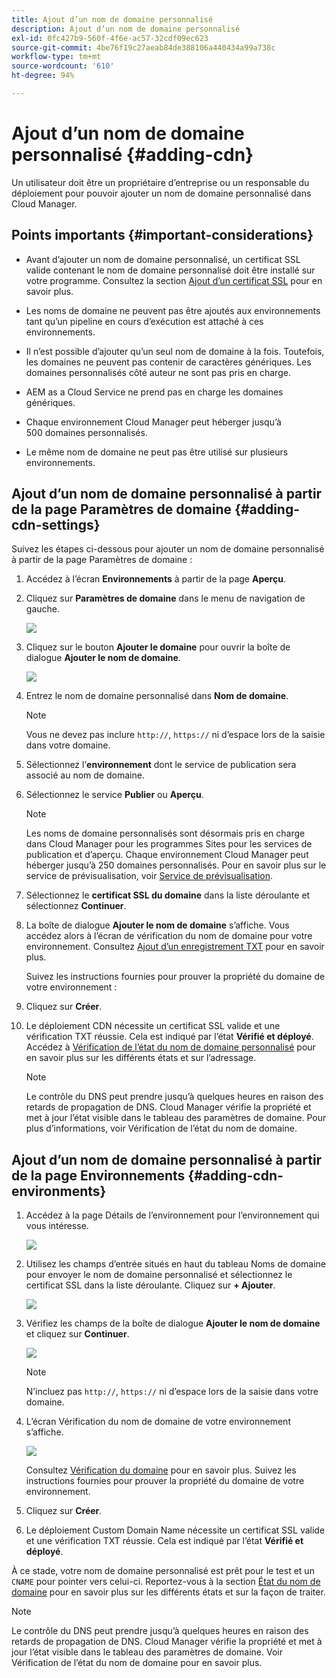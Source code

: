 ```yaml
---
title: Ajout d’un nom de domaine personnalisé
description: Ajout d’un nom de domaine personnalisé
exl-id: 0fc427b9-560f-4f6e-ac57-32cdf09ec623
source-git-commit: 4be76f19c27aeab84de388106a440434a99a738c
workflow-type: tm+mt
source-wordcount: '610'
ht-degree: 94%

---
```


# Ajout d’un nom de domaine personnalisé {#adding-cdn}

Un utilisateur doit être un propriétaire d’entreprise ou un responsable du déploiement pour pouvoir ajouter un nom de domaine personnalisé dans Cloud Manager.

## Points importants {#important-considerations}

* Avant d’ajouter un nom de domaine personnalisé, un certificat SSL valide contenant le nom de domaine personnalisé doit être installé sur votre programme. Consultez la section [Ajout d’un certificat SSL](/help/implementing/cloud-manager/managing-ssl-certifications/add-ssl-certificate.md) pour en savoir plus.

* Les noms de domaine ne peuvent pas être ajoutés aux environnements tant qu’un pipeline en cours d’exécution est attaché à ces environnements.

* Il n’est possible d’ajouter qu’un seul nom de domaine à la fois. Toutefois, les domaines ne peuvent pas contenir de caractères génériques. Les domaines personnalisés côté auteur ne sont pas pris en charge.

* AEM as a Cloud Service ne prend pas en charge les domaines génériques.

* Chaque environnement Cloud Manager peut héberger jusqu’à 500 domaines personnalisés.

* Le même nom de domaine ne peut pas être utilisé sur plusieurs environnements.

## Ajout d’un nom de domaine personnalisé à partir de la page Paramètres de domaine {#adding-cdn-settings}

Suivez les étapes ci-dessous pour ajouter un nom de domaine personnalisé à partir de la page Paramètres de domaine :

1. Accédez à l’écran **Environnements** à partir de la page **Aperçu**.

1. Cliquez sur **Paramètres de domaine** dans le menu de navigation de gauche.

   ![](/help/implementing/cloud-manager/assets/cdn/cdn-create.png)

1. Cliquez sur le bouton **Ajouter le domaine** pour ouvrir la boîte de dialogue **Ajouter le nom de domaine**.

   ![](/help/implementing/cloud-manager/assets/cdn/add-cdn1.png)

1. Entrez le nom de domaine personnalisé dans **Nom de domaine**.

   >[!NOTE]
   >Vous ne devez pas inclure `http://`, `https://` ni d’espace lors de la saisie dans votre domaine.

1. Sélectionnez l’**environnement** dont le service de publication sera associé au nom de domaine.

1. Sélectionnez le service **Publier** ou **Aperçu**.

   >[!NOTE]
   >Les noms de domaine personnalisés sont désormais pris en charge dans Cloud Manager pour les programmes Sites pour les services de publication et d’aperçu. Chaque environnement Cloud Manager peut héberger jusqu’à 250 domaines personnalisés. Pour en savoir plus sur le service de prévisualisation, voir [Service de prévisualisation](/help/implementing/cloud-manager/manage-environments.md#preview-service).

1. Sélectionnez le **certificat SSL du domaine** dans la liste déroulante et sélectionnez **Continuer**.

1. La boîte de dialogue **Ajouter le nom de domaine** s’affiche. Vous accédez alors à l’écran de vérification du nom de domaine pour votre environnement. Consultez [Ajout d’un enregistrement TXT](/help/implementing/cloud-manager/custom-domain-names/add-text-record.md) pour en savoir plus.

   Suivez les instructions fournies pour prouver la propriété du domaine de votre environnement :

1. Cliquez sur **Créer**.
1. Le déploiement CDN nécessite un certificat SSL valide et une vérification TXT réussie. Cela est indiqué par l’état **Vérifié et déployé**.
Accédez à [Vérification de l’état du nom de domaine personnalisé](/help/implementing/cloud-manager/custom-domain-names/check-domain-name-status.md) pour en savoir plus sur les différents états et sur l’adressage.

   >[!NOTE]
   >Le contrôle du DNS peut prendre jusqu’à quelques heures en raison des retards de propagation de DNS. Cloud Manager vérifie la propriété et met à jour l’état visible dans le tableau des paramètres de domaine. Pour plus d’informations, voir Vérification de l’état du nom de domaine.

## Ajout d’un nom de domaine personnalisé à partir de la page Environnements {#adding-cdn-environments}

1. Accédez à la page Détails de l’environnement pour l’environnement qui vous intéresse.

   ![](/help/implementing/cloud-manager/assets/cdn/cdn-create4.png)

1. Utilisez les champs d’entrée situés en haut du tableau Noms de domaine pour envoyer le nom de domaine personnalisé et sélectionnez le certificat SSL dans la liste déroulante. Cliquez sur **+ Ajouter**.

   ![](/help/implementing/cloud-manager/assets/cdn/cdn-create3.png)

1. Vérifiez les champs de la boîte de dialogue **Ajouter le nom de domaine** et cliquez sur **Continuer**.

   ![](/help/implementing/cloud-manager/assets/cdn/cdn-create5.png)

   >[!NOTE]
   >N’incluez pas `http://`, `https://` ni d’espace lors de la saisie dans votre domaine.

1. L’écran Vérification du nom de domaine de votre environnement s’affiche.

   ![](/help/implementing/cloud-manager/assets/cdn/cdn-create6.png)

   Consultez [Vérification du domaine](/help/implementing/cloud-manager/custom-domain-names/add-text-record.md) pour en savoir plus. Suivez les instructions fournies pour prouver la propriété du domaine de votre environnement.

1. Cliquez sur **Créer**.

1. Le déploiement Custom Domain Name nécessite un certificat SSL valide et une vérification TXT réussie. Cela est indiqué par l’état **Vérifié et déployé**.

À ce stade, votre nom de domaine personnalisé est prêt pour le test et un `CNAME` pour pointer vers celui-ci. Reportez-vous à la section [État du nom de domaine](/help/implementing/cloud-manager/custom-domain-names/check-domain-name-status.md) pour en savoir plus sur les différents états et sur la façon de traiter.

>[!NOTE]
>Le contrôle du DNS peut prendre jusqu’à quelques heures en raison des retards de propagation de DNS. Cloud Manager vérifie la propriété et met à jour l’état visible dans le tableau des paramètres de domaine. Voir Vérification de l’état du nom de domaine pour en savoir plus.
